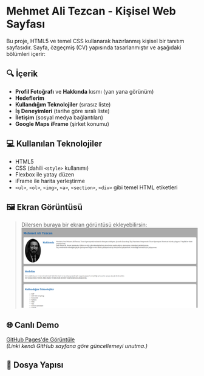 # Mehmet Ali Tezcan - Kişisel Web Sayfası

Bu proje, HTML5 ve temel CSS kullanarak hazırlanmış kişisel bir tanıtım sayfasıdır. Sayfa, özgeçmiş (CV) yapısında tasarlanmıştır ve aşağıdaki bölümleri içerir:

## 🔍 İçerik

- **Profil Fotoğrafı** ve **Hakkında** kısmı (yan yana görünüm)
- **Hedeflerim**
- **Kullandığım Teknolojiler** (sırasız liste)
- **İş Deneyimleri** (tarihe göre sıralı liste)
- **İletişim** (sosyal medya bağlantıları)
- **Google Maps iFrame** (şirket konumu)

## 💻 Kullanılan Teknolojiler

- HTML5
- CSS (dahili `<style>` kullanımı)
- Flexbox ile yatay düzen
- iFrame ile harita yerleştirme
- `<ul>`, `<ol>`, `<img>`, `<a>`, `<section>`, `<div>` gibi temel HTML etiketleri

## 🖼️ Ekran Görüntüsü

> Dilersen buraya bir ekran görüntüsü ekleyebilirsin:  
> ![Ekran Görüntüsü](screenshot.png)

## 🌐 Canlı Demo

[GitHub Pages'de Görüntüle](https://kullaniciadi.github.io/proje-adi/)  
_(Linki kendi GitHub sayfana göre güncellemeyi unutma.)_

## 📂 Dosya Yapısı

